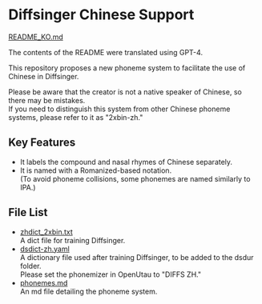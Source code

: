 # Diffsinger Chinese Support
[README_KO.md](/README_KO.md)

The contents of the README were translated using GPT-4.

This repository proposes a new phoneme system to facilitate the use of Chinese in Diffsinger.

Please be aware that the creator is not a native speaker of Chinese, so there may be mistakes. <br />
If you need to distinguish this system from other Chinese phoneme systems, please refer to it as "2xbin-zh."

## Key Features
* It labels the compound and nasal rhymes of Chinese separately.
* It is named with a Romanized-based notation.<br />
  (To avoid phoneme collisions, some phonemes are named similarly to IPA.)

## File List
* [zhdict_2xbin.txt](/zhdict_2xbin.txt)<br />
  A dict file for training Diffsinger.
* [dsdict-zh.yaml](/dsdict-zh.yaml)<br />
  A dictionary file used after training Diffsinger, to be added to the dsdur folder.<br />
  Please set the phonemizer in OpenUtau to "DIFFS ZH."
* [phonemes.md](/phonemes.md)<br />
  An md file detailing the phoneme system.
